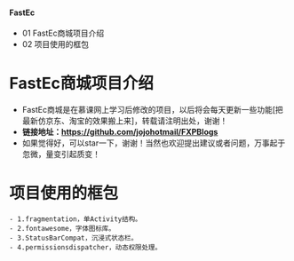#### FastEc
- 01 FastEc商城项目介绍
- 02 项目使用的框包


# FastEc商城项目介绍
- FastEc商城是在慕课网上学习后修改的项目，以后将会每天更新一些功能[把最新仿京东、淘宝的效果搬上来]，转载请注明出处，谢谢！
- **链接地址：https://github.com/jojohotmail/FXPBlogs**
- 如果觉得好，可以star一下，谢谢！当然也欢迎提出建议或者问题，万事起于忽微，量变引起质变！


# 项目使用的框包
    - 1.fragmentation，单Activity结构。
    - 2.fontawesome，字体图标库。
    - 3.StatusBarCompat，沉浸式状态栏。
    - 4.permissionsdispatcher，动态权限处理。